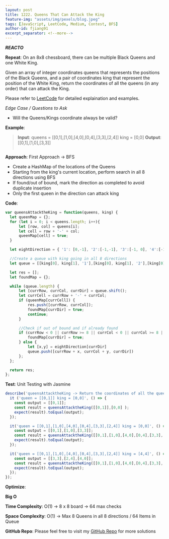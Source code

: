 ```yaml
---
layout: post
title: 1222. Queens That Can Attack the King
feature-img: "assets/img/pexels/blog.jpeg"
tags: [JavaScript, LeetCode, Medium, Contest, BFS]
author-id: fjiang91
excerpt_separator: <!--more-->
---
```


***REACTO***

**Repeat**:
On an 8x8 chessboard, there can be multiple Black Queens and one White King.

Given an array of integer coordinates queens that represents the positions of the Black Queens, and a pair of coordinates king that represent the position of the White King, return the coordinates of all the queens (in any order) that can attack the King.

Please refer to [LeetCode](https://leetcode.com/problems/queens-that-can-attack-the-king/) for detailed explaination and examples.

*Edge Case / Questions to Ask*
* Will the Queens/Kings coordinate always be valid?
<!--more-->

**Example**:
> **Input**:
> queens = [[0,1],[1,0],[4,0],[0,4],[3,3],[2,4]]
> king = [0,0]
> **Output**: [[0,1],[1,0],[3,3]]
> <pre>
> </pre>

**Approach**:
First Approach -> BFS
* Create a HashMap of the locations of the Queens
* Starting from the king's current location, perform search in all 8 directions using BFS
* If found/out of bound, mark the direction as completed to avoid duplicate insertion
* Only the first queen in the direction can attack king

**Code**:
```javascript
var queensAttacktheKing = function(queens, king) {
  let queenMap = {};
  for (let i = 0; i < queens.length; i++){
      let [row, col] = queens[i];
      let cell = row + '-' + col;
      queenMap[cell] = true;
  }

  let eightDirection = { '1': [0,-1], '2':[-1,-1], '3':[-1, 0], '4':[-1, 1], '5':[0,1], '6':[1,1], '7':[1, 0], '8':[1, -1]}

  //Create a queue with king going in all 8 directions
  let queue = [[king[0], king[1], '1'],[king[0], king[1], '2'],[king[0], king[1], '3'],[king[0], king[1], '4'],[king[0], king[1], '5'],[king[0], king[1], '6'],[king[0], king[1], '7'],[king[0], king[1], '8']];

  let res = [];
  let foundMap = {};

  while (queue.length) {
      let [currRow, currCol, currDir] = queue.shift();
      let currCell = currRow + '-' + currCol;
      if (queenMap[currCell]) {
          res.push([currRow, currCol]);
          foundMap[currDir] = true;
          continue;
      }

      //Check if out of bound and if already found
      if (currRow < 0 || currRow >= 8 || currCol < 0 || currCol >= 8 || foundMap.hasOwnProperty(currDir) ) {
          foundMap[currDir] = true;
      } else {
          let [x,y] = eightDirection[currDir]
          queue.push([currRow + x, currCol + y, currDir])
      };
  };

  return res;
};
```

**Test**: Unit Testing with Jasmine
```javascript
describe('queensAttacktheKing -> Return the coordinates of all the queens (in any order) that can attack the King.', () => {
  it ('queen = [[0,1]] king = [0,0]', () => {
    const output = [[0,1]];
    const result = queensAttacktheKing([[0,1]],[0,0] );
    expect(result).toEqual(output);
  });

  it('queen = [[0,1],[1,0],[4,0],[0,4],[3,3],[2,4]] king = [0,0]', () => {
    const output = [[0,1],[1,0],[3,3]];
    const result = queensAttacktheKing([[0,1],[1,0],[4,0],[0,4],[3,3],[2,4]], [0,0]);
    expect(result).toEqual(output);
  });

  it('queen = [[0,1],[1,0],[4,0],[0,4],[3,3],[2,4]] king = [4,4]', () => {
    const output = [[3,3],[2,4],[4,0]];
    const result = queensAttacktheKing([[0,1],[1,0],[4,0],[0,4],[3,3],[2,4]], [4,4]);
    expect(result).toEqual(output);
  });
});
```

**Optimize**:

**Big O**

**Time Complexity**: O(1) -> 8 x 8 board -> 64 max checks

**Space Complexity**: O(1) -> Max 8 Queens in all 8 directions / 64 Items in Queue

**GitHub Repo**: Please feel free to visit my [GitHub Repo](https://github.com/fjiang91/LeetCode-Solutions) for more solutions
